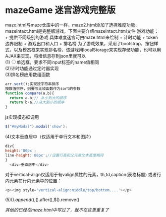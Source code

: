# mazeGame   迷宫游戏完整版
maze.html与maze仓库中的一样，maze2.html添加了选择难度功能，mazeIntact.html是完整版游戏，下面主要介绍mazeIntact.html文件
游戏功能：+ 提供不同级别的游戏 具体难度迷宫可由maze.html来绘制
          + 计时功能
          + token边界限制
          + 游戏出口和入口
          + 排名榜
为了游戏效果，采用了bootstrap，按钮样式，以及模态框来实现排名榜，该游戏用localStorage来实现存储功能，也可以用AJAX来实现，将墙信息存到json里就可以<br/>
(1)<input type='radio' name='level'>单选框，要求不同input标签的name值相同<br/>
(2)计时功能通过定时器实现<br/>
(3)排名榜应用数组函数
```javascript      
arr.sort();实现按字符串排序
按数值排序，则要写比较函数作为sort的参数
function compare(a,b){
  return a-b;// 从小到大的顺序
  return b-a;//从大到小的顺序
}
```
js实现模态框调用
```javascript
$("#myModal").modal('show');
```
(4)文本垂直居中（仅适用于单行文本和图片）
```javascript
div{
height:'80px';
line-height:'80px';//设置行高和父元素文本高度相同
}
  <div>垂直居中</div>
```
对于vertical-align仅适用于有valign属性的元素，th,td,caption(表格标题)
或者行内元素在行内元素中的位置：
```javascript
<p><img style='vertical-align:middle/top/bottom....'></p>
```
(5)$().append(),$().after(),$().remove()

*其他的已经在maze.html中写过了，就不在这里重复了*
